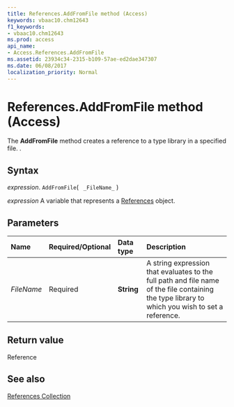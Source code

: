 ```yaml
---
title: References.AddFromFile method (Access)
keywords: vbaac10.chm12643
f1_keywords:
- vbaac10.chm12643
ms.prod: access
api_name:
- Access.References.AddFromFile
ms.assetid: 23934c34-2315-b109-57ae-ed2dae347307
ms.date: 06/08/2017
localization_priority: Normal
---
```



# References.AddFromFile method (Access)

The  **AddFromFile** method creates a reference to a type library in a specified file. .


## Syntax

_expression_. `AddFromFile`( ` _FileName_` )

_expression_ A variable that represents a [References](Access.References.md) object.


## Parameters



|Name|Required/Optional|Data type|Description|
|:-----|:-----|:-----|:-----|
| _FileName_|Required|**String**|A string expression that evaluates to the full path and file name of the file containing the type library to which you wish to set a reference.|

## Return value

Reference


## See also


[References Collection](Access.References.md)

